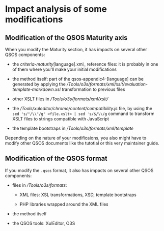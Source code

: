 # Impact analysis of some modifications

## Modification of the QSOS Maturity axis

When you modify the Maturity section, it has impacts on several other QSOS components:

* the _criteria-maturity_[language].xml_ reference files: it is probably in one of them where you'll make your initial modifications

* the method itself: part of the qsos-appendic4-[language] can be generated by applying the _/Tools/o3s/formats/xml/xslt/evaluation-template-markdown.xsl_ transformation to previous files

* other XSLT files in _/Tools/o3s/formats/xml/xslt/_

* the _/Tools/xuleditor/chrome/content/compatibility.js_ file, by using the `sed 's/"/\\"/g' <file.xslt> | sed 's/$/\\/g` command to transform XSLT files to strings compatible with JavaScript

* the template bootstraps in _/Tools/o3s/formats/xml/template_

Depending on the nature of your modificaions, you also might have to modify other QSOS documents like the tutotial or this very maintainer guide.

## Modification of the QSOS format

If you modify the `.qsos` format, it also has impacts on several other QSOS components:

* files in _/Tools/o3s/formats_: 

     + XML files: XSL transformations, XSD, template bootstraps

     + PHP libraries wrapped around the XML files 

* the method itself

* the QSOS tools: XulEditor, O3S
